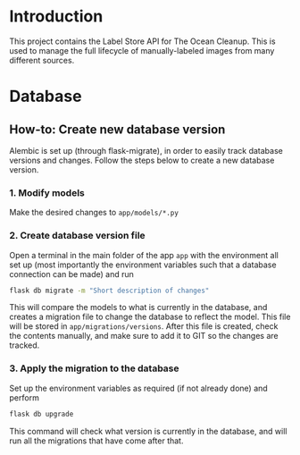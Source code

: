 # Introduction

This project contains the Label Store API for The Ocean Cleanup. This is used
to manage the full lifecycle of manually-labeled images from many different
sources.

# Database

## How-to: Create new database version

Alembic is set up (through flask-migrate), in order to easily track database
versions and changes. Follow the steps below to create a new database version.

### 1. Modify models

Make the desired changes to `app/models/*.py`

### 2. Create database version file

Open a terminal in the main folder of the app `app` with the environment all
set up (most importantly the environment variables such that a database
connection can be made) and run

```bash
flask db migrate -m "Short description of changes"
```

This will compare the models to what is currently in the database, and creates
a migration file to change the database to reflect the model. This file will be
stored in `app/migrations/versions`. After this file is created, check the
contents manually, and make sure to add it to GIT so the changes are tracked.

### 3. Apply the migration to the database

Set up the environment variables as required (if not already done) and perform

```bash
flask db upgrade
```

This command will check what version is currently in the database, and will run
all the migrations that have come after that.

